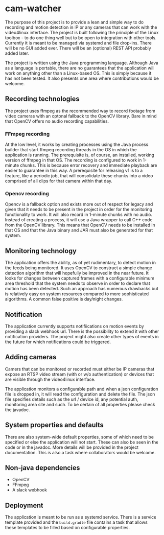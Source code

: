 # cam-watcher
The purpose of this project is to provide a lean and simple way to do recording and motion detection in IP or any cameras 
that can work with the video4linux interface. The project is built following the principle of the Linux toolbox - to do 
one thing well but to be open to integration with other tools. Currently it is meant to be managed via systemd and file 
drop-ins. There will be no GUI added ever. There will be an (optional) REST API probably added later.

The project is written using the Java programming language. Although Java as a language is portable, there are no guarantees
that the application will work on anything other than a Linux-based OS. This is simply because it has not been tested. It also
presents one area where contributions would be welcome.

## Recording technologies

The project uses ffmpeg as the recommended way to record footage from video cameras with an optonal fallback to the OpenCV
library. Bare in mind that OpenCV offers no audio recording capabilities.

### FFmpeg recording

At the low level, it works by creating processes using the Java process builder that start ffmpeg recording threads in the 
OS in which the application is running. The prerequisite is, of course, an installed, working version of ffmpeg in that OS.
The recording is configured to work in 1-minute chunks. This is because error recovery and immediate playback are easier to
guarantee in this way. A prerequisite for releasing v1 is to a feature, like a periodic job, that will consolidate these
chunks into a video comprised of all clips for that camera within that day.

### Opencv recording

Opencv is a fallback option and exists more out of respect for legacy and given that it needs to be present in the project
in order for the monitoring functionality to work. It will also record in 1-minute chunks with no audio. Instead of creating
a process, it will use a Java wrapper to call C++ code from the OpenCV library. This means that OpenCV needs to be installed
in that OS and that the Java binary and JAR must also be generated for that system.

## Monitoring technology

The application offers the ability, as of yet rudimentary, to detect motion in the feeds being monitored. It uses OpenCV to
construct a simple change detection algorithm that will hopefully be improved in the near future. It looks for changes between
captured frames with a configurable minimum area threshold that the system needs to observe in order to declare that motion has
been detected. Such an approach has numerous drawbacks but is relatively easy on system resources compared to more sophisticated
algorithms. A common false positive is day/night changes.

## Notification

The application currently supports notifiications on motion events by providing a slack webhook url. There is the possibility to extend it
with other notification providers. The project might also create other types of events in the future for which notifications could 
be triggered.

## Adding cameras

Camers that can be monitored or recorded must either be IP cameras that expose an RTSP video stream (with or w/o authentication) or devices
that are visible through the video4linux interface.

The application monitors a configurable path and when a json configuration file is dropped in, it will read the configuration and delete the file.
The json file specifies details such as the url / device id, any potential auth, monitoring area site and such. To be certain of all properties
please check the javadoc.

## System properties and defaults

There are also system-wide default properties, some of which need to be specified or else the application will not start. These can also be seen
in the code or in the javadoc. More details will be provided in the project documentation. This is also a task where collaborators would be welcome.

## Non-java dependencies

- OpenCV
- FFmpeg
- A slack webhook

## Deployment

The application is meant to be run as a systemd service. There is a service template provided and the `build.gradle` file contains
a task that allows these templates to be filled based on configurable properties.
